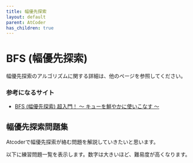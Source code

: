 ```yaml
---
title: 幅優先探索
layout: default
parent: AtCoder
has_children: true
---
```


# BFS (幅優先探索)
幅優先探索のアルゴリズムに関する詳細は、他のページを参照してください。

### 参考になるサイト
- <a href="https://qiita.com/drken/items/996d80bcae64649a6580" target="_blank">BFS (幅優先探索) 超入門！ 〜 キューを鮮やかに使いこなす 〜</a>

## 幅優先探索問題集
Atcoderで幅優先探索が絡む問題を解説していきたいと思います。

以下に練習問題一覧を表示します。数字は大きいほど、難易度が高くなります。